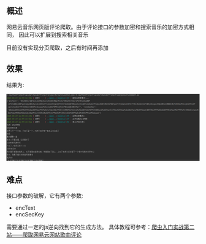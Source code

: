 ## 概述
网易云音乐网页版评论爬取。由于评论接口的参数加密和搜索音乐的加密方式相同， 因此可以扩展到搜索相关音乐

目前没有实现分页爬取，之后有时间再添加

## 效果

结果为:

![res](./static/1.png)

## 难点
接口参数的破解，它有两个参数:
- encText
- encSecKey

需要通过一定的js逆向找到它的生成方法。
具体教程可参考：[爬虫入门实战第二站——爬取网易云网站歌曲评论](https://www.cnblogs.com/lzl2040/articles/17114778.html)